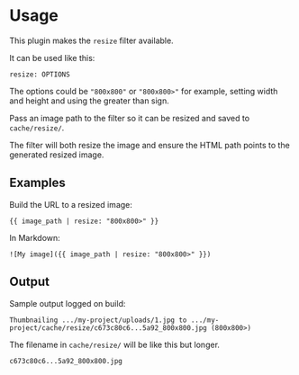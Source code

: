 # Usage

This plugin makes the `resize` filter available.

It can be used like this:

```
resize: OPTIONS
```

The options could be `"800x800"` or `"800x800>"` for example, setting width and height and using the greater than sign.

Pass an image path to the filter so it can be resized and saved to `cache/resize/`. 

The filter will both resize the image and ensure the HTML path points to the generated resized image. 


## Examples

Build the URL to a resized image:

```liquid
{{ image_path | resize: "800x800>" }}
```

In Markdown:

```liquid
![My image]({{ image_path | resize: "800x800>" }})
```


## Output

Sample output logged on build:

```
Thumbnailing .../my-project/uploads/1.jpg to .../my-project/cache/resize/c673c80c6...5a92_800x800.jpg (800x800>)
```

The filename in `cache/resize/` will be like this but longer.

```
c673c80c6...5a92_800x800.jpg
```
